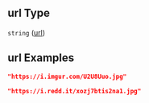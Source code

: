 ## url Type

`string` ([url](image-image-properties-url.md))

## url Examples

```json
"https://i.imgur.com/U2U8Uuo.jpg"
```

```json
"https://i.redd.it/xozj7btis2na1.jpg"
```
